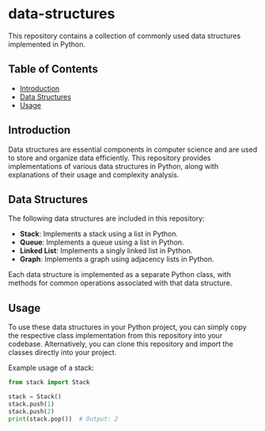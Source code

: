 # data-structures

This repository contains a collection of commonly used data structures implemented in Python.

## Table of Contents

- [Introduction](#introduction)
- [Data Structures](#data-structures)
- [Usage](#usage)

## Introduction

Data structures are essential components in computer science and are used to store and organize data efficiently. This repository provides implementations of various data structures in Python, along with explanations of their usage and complexity analysis.

## Data Structures

The following data structures are included in this repository:

- **Stack**: Implements a stack using a list in Python.
- **Queue**: Implements a queue using a list in Python.
- **Linked List**: Implements a singly linked list in Python.
- **Graph**: Implements a graph using adjacency lists in Python.

Each data structure is implemented as a separate Python class, with methods for common operations associated with that data structure.

## Usage

To use these data structures in your Python project, you can simply copy the respective class implementation from this repository into your codebase. Alternatively, you can clone this repository and import the classes directly into your project.

Example usage of a stack:

```python
from stack import Stack

stack = Stack()
stack.push(1)
stack.push(2)
print(stack.pop())  # Output: 2
